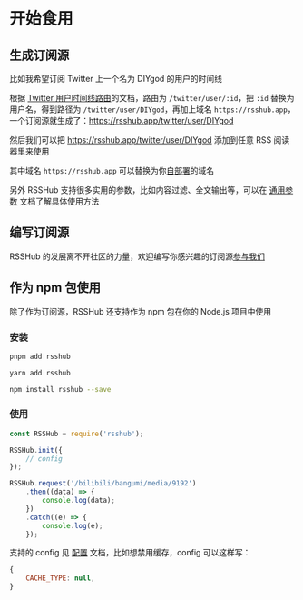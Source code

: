 # 开始食用

## 生成订阅源

比如我希望订阅 Twitter 上一个名为 DIYgod 的用户的时间线

根据 [Twitter 用户时间线路由](/social-media.html#twitter)的文档，路由为 `/twitter/user/:id`，把 `:id` 替换为用户名，得到路径为 `/twitter/user/DIYgod`，再加上域名 `https://rsshub.app`，一个订阅源就生成了：<https://rsshub.app/twitter/user/DIYgod>

然后我们可以把 <https://rsshub.app/twitter/user/DIYgod> 添加到任意 RSS 阅读器里来使用

其中域名 `https://rsshub.app` 可以替换为你[自部署](/install/)的域名

另外 RSSHub 支持很多实用的参数，比如内容过滤、全文输出等，可以在 [通用参数](/parameter.html) 文档了解具体使用方法

## 编写订阅源

RSSHub 的发展离不开社区的力量，欢迎编写你感兴趣的订阅源[参与我们](/joinus/quick-start.html)

## 作为 npm 包使用

除了作为订阅源，RSSHub 还支持作为 npm 包在你的 Node.js 项目中使用

### 安装

<code-group>
<code-block title="pnpm" active>

```bash
pnpm add rsshub
```

</code-block>
<code-block title="yarnv1">

```bash
yarn add rsshub
```

</code-block>
<code-block title="npm">

```bash
npm install rsshub --save
```

</code-block>
</code-group>

### 使用

```js
const RSSHub = require('rsshub');

RSSHub.init({
    // config
});

RSSHub.request('/bilibili/bangumi/media/9192')
    .then((data) => {
        console.log(data);
    })
    .catch((e) => {
        console.log(e);
    });
```

支持的 config 见 [配置](/install/#配置) 文档，比如想禁用缓存，config 可以这样写：

```js
{
    CACHE_TYPE: null,
}
```
